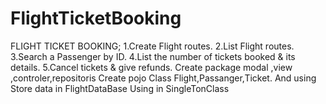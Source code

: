 # FlightTicketBooking
FLIGHT TICKET  BOOKING; 1.Create Flight routes. 2.List Flight routes. 3.Search a Passenger by ID. 4.List the number of tickets booked &amp; its details. 5.Cancel tickets &amp; give refunds.  Create package modal ,view ,controler,repositoris Create pojo Class Flight,Passanger,Ticket.  And using Store data in FlightDataBase Using in SingleTonClass  

